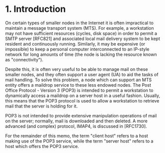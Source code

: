 # 1. Introduction

On certain types of smaller nodes in the Internet it is often
impractical to maintain a message transport system (MTS).  For
example, a workstation may not have sufficient resources (cycles,
disk space) in order to permit a SMTP server [RFC821] and associated
local mail delivery system to be kept resident and continuously
running.  Similarly, it may be expensive (or impossible) to keep a
personal computer interconnected to an IP-style network for long
amounts of time (the node is lacking the resource known as
"connectivity").

Despite this, it is often very useful to be able to manage mail on
these smaller nodes, and they often support a user agent (UA) to aid
the tasks of mail handling.  To solve this problem, a node which can
support an MTS entity offers a maildrop service to these less endowed
nodes.  The Post Office Protocol - Version 3 (POP3) is intended to
permit a workstation to dynamically access a maildrop on a server
host in a useful fashion.  Usually, this means that the POP3 protocol
is used to allow a workstation to retrieve mail that the server is
holding for it.

POP3 is not intended to provide extensive manipulation operations of
mail on the server; normally, mail is downloaded and then deleted.  A
more advanced (and complex) protocol, IMAP4, is discussed in
[RFC1730].

For the remainder of this memo, the term "client host" refers to a
host making use of the POP3 service, while the term "server host"
refers to a host which offers the POP3 service.
